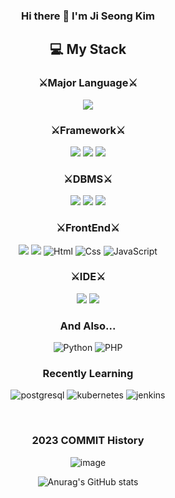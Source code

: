 <div align="center">


### Hi there 👋 I'm Ji Seong Kim <br/>

## 💻 My Stack
### ⚔Major Language⚔
<img src="https://img.shields.io/badge/Java-007396?style=for-the-badge&logo=Java&logoColor=white"/> <br>


### ⚔Framework⚔
<img src="https://img.shields.io/badge/Spring-6DB33F?style=for-the-badge&logo=Spring&logoColor=white"/> <img src="https://img.shields.io/badge/Spring%20Boot-6DB33F?style=for-the-badge&logo=Spring%20Boot&logoColor=black"/> <img src="https://img.shields.io/badge/django-092E20?style=for-the-badge&logo=django&logoColor=white"/><br>


### ⚔DBMS⚔
<img src="https://img.shields.io/badge/oracle-F80000?style=for-the-badge&logo=oracle&logoColor=white"/> <img src="https://img.shields.io/badge/MariaDB-003545?style=for-the-badge&logo=MariaDB&logoColor=white"/>
 <img src="https://img.shields.io/badge/MySQL-4479A1?style=for-the-badge&logo=MySQL&logoColor=white"/> <br>

### ⚔FrontEnd⚔
<img src="https://img.shields.io/badge/JSP-F7DF1E?style=for-the-badge&logo=JSP&logoColor=white"/> <img src="https://img.shields.io/badge/vue.js-4FC08D?style=for-the-badge&logo=vuedotjs&logoColor=white"/>  <img alt="Html" src ="https://img.shields.io/badge/HTML5-E34F26.svg?&style=for-the-badge&logo=HTML5&logoColor=white"/> 
<img alt="Css" src ="https://img.shields.io/badge/CSS3-1572B6.svg?&style=for-the-badge&logo=CSS3&logoColor=white"/> <img alt="JavaScript" src ="https://img.shields.io/badge/JavaScriipt-F7DF1E.svg?&style=for-the-badge&logo=JavaScript&logoColor=black"/> 
### ⚔IDE⚔
<img src="https://img.shields.io/badge/eclipse-2C2255?style=for-the-badge&logo=eclipseide&logoColor=white"/> <img src="https://img.shields.io/badge/intellij-000000?style=for-the-badge&logo=intellijidea&logoColor=white"/>

### And Also...
<img alt="Python" src ="https://img.shields.io/badge/Python-3776AB.svg?&style=for-the-badge&logo=Python&logoColor=white"/> <img alt="PHP" src ="https://img.shields.io/badge/php-777BB4.svg?&style=for-the-badge&logo=php&logoColor=white"/> 

### Recently Learning
<img alt="postgresql" src ="https://img.shields.io/badge/postgresql-4169E1.svg?&style=for-the-badge&logo=postgresql&logoColor=white"/>  <img alt="kubernetes" src ="https://img.shields.io/badge/kubernetes-326CE5.svg?&style=for-the-badge&logo=kubernetes&logoColor=white"/>  <img alt="jenkins" src ="https://img.shields.io/badge/jenkins-D24939.svg?&style=for-the-badge&logo=jenkins&logoColor=white"/>


<br>

### 2023 COMMIT History <br>

![image](https://github.com/koratoo/koratoo/assets/96603612/171eadf1-a65f-4fed-8b91-104589cb889c)


![Anurag's GitHub stats](https://github-readme-stats.vercel.app/api?username=koratoo&show_icons=true&theme=radical)

</div>
